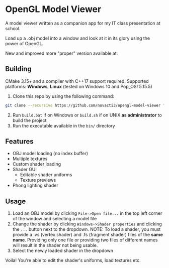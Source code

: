# OpenGL Model Viewer
A model viewer written as a companion app for my IT class presentation at school.

Load up a .obj model into a window and look at it in its glory using the power of OpenGL.

New and improved more "proper" version available at:

## Building
CMake 3.15+ and a compiler with C++17 support required.
Supported platforms: **Windows**, **Linux**
(tested on Windows 10 and Pop_OS! 5.15.5)

1) Clone this repo by using the following command:
```bash
git clone --recursive https://github.com/novacti3/opengl-model-viewer "ModelViewer"
```
2) Run `build.bat` if on Windows or `build.sh` if on UNIX **as administrator** to build the project
3) Run the executable available in the `bin/` directory

## Features
- OBJ model loading (no index buffer)
- Multiple textures
- Custom shader loading
- Shader GUI
    - Editable shader uniforms
    - Texture previews
- Phong lighting shader

## Usage
1) Load an OBJ model by clicking `File->Open file...` in the top left corner of the window and selecting a model file
2) Change the shader by clicking `Windows->Shader properties` and clicking the `...` button next to the dropdown.
NOTE: To load a shader, you must provide a .vs (vertex shader) and .fs (fragment shader) files of the **same name**. Providing only one file or providing two files of different names will result in the shader not being usable.
3) Select the newly loaded shader in the dropdown

Voila! You're able to edit the shader's uniforms, load textures etc.